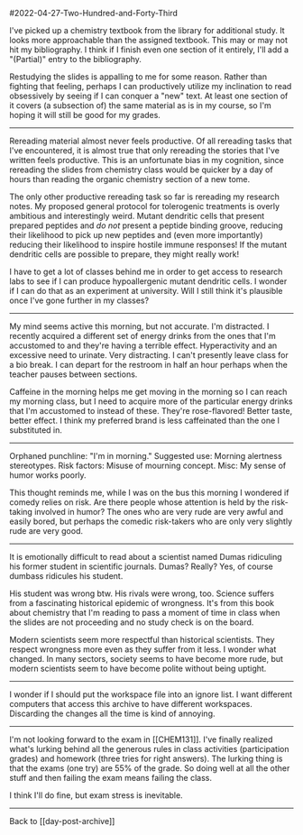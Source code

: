 #2022-04-27-Two-Hundred-and-Forty-Third

I've picked up a chemistry textbook from the library for additional study.  It looks more approachable than the assigned textbook.  This may or may not hit my bibliography.  I think if I finish even one section of it entirely, I'll add a "(Partial)" entry to the bibliography.

Restudying the slides is appalling to me for some reason.  Rather than fighting that feeling, perhaps I can productively utilize my inclination to read obsessively by seeing if I can conquer a "new" text.  At least one section of it covers (a subsection of) the same material as is in my course, so I'm hoping it will still be good for my grades.

---
Rereading material almost never feels productive.  Of all rereading tasks that I've encountered, it is almost true that only rereading the stories that I've written feels productive.  This is an unfortunate bias in my cognition, since rereading the slides from chemistry class would be quicker by a day of hours than reading the organic chemistry section of a new tome.

The only other productive rereading task so far is rereading my research notes.  My proposed general protocol for tolerogenic treatments is overly ambitious and interestingly weird.  Mutant dendritic cells that present prepared peptides and *do not* present a peptide binding groove, reducing their likelihood to pick up new peptides and (even more importantly) reducing their likelihood to inspire hostile immune responses!  If the mutant dendritic cells are possible to prepare, they might really work!

I have to get a lot of classes behind me in order to get access to research labs to see if I can produce hypoallergenic mutant dendritic cells.  I wonder if I can do that as an experiment at university.  Will I still think it's plausible once I've gone further in my classes?

---
My mind seems active this morning, but not accurate.  I'm distracted.  I recently acquired a different set of energy drinks from the ones that I'm accustomed to and they're having a terrible effect.  Hyperactivity and an excessive need to urinate.  Very distracting.  I can't presently leave class for a bio break.  I can depart for the restroom in half an hour perhaps when the teacher pauses between sections.

Caffeine in the morning helps me get moving in the morning so I can reach my morning class, but I need to acquire more of the particular energy drinks that I'm accustomed to instead of these.  They're rose-flavored!  Better taste, better effect.  I think my preferred brand is less caffeinated than the one I substituted in.

---
Orphaned punchline:  "I'm in morning."  Suggested use: Morning alertness stereotypes.  Risk factors: Misuse of mourning concept.  Misc:  My sense of humor works poorly.

This thought reminds me, while I was on the bus this morning I wondered if comedy relies on risk.  Are there people whose attention is held by the risk-taking involved in humor?  The ones who are very rude are very awful and easily bored, but perhaps the comedic risk-takers who are only very slightly rude are very good.

---
It is emotionally difficult to read about a scientist named Dumas ridiculing his former student in scientific journals.  Dumas?  Really?  Yes, of course dumbass ridicules his student.

His student was wrong btw.  His rivals were wrong, too.  Science suffers from a fascinating historical epidemic of wrongness.  It's from this book about chemistry that I'm reading to pass a moment of time in class when the slides are not proceeding and no study check is on the board.

Modern scientists seem more respectful than historical scientists.  They respect wrongness more even as they suffer from it less.  I wonder what changed.  In many sectors, society seems to have become more rude, but modern scientists seem to have become polite without being uptight.

---
I wonder if I should put the workspace file into an ignore list.  I want different computers that access this archive to have different workspaces.  Discarding the changes all the time is kind of annoying.

---
I'm not looking forward to the exam in [[CHEM131]].  I've finally realized what's lurking behind all the generous rules in class activities (participation grades) and homework (three tries for right answers).  The lurking thing is that the exams (one try) are 55% of the grade.  So doing well at all the other stuff and then failing the exam means failing the class.

I think I'll do fine, but exam stress is inevitable.

---
Back to [[day-post-archive]]